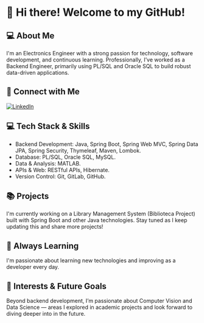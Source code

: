 # 👋 Hi there! Welcome to my GitHub!

## 💻 About Me
I'm an Electronics Engineer with a strong passion for technology, software development, and continuous learning.
Professionally, I’ve worked as a Backend Engineer, primarily using PL/SQL and Oracle SQL to build robust data-driven applications.

## 🔗 Connect with Me
[![LinkedIn](https://custom-icon-badges.demolab.com/badge/LinkedIn%20-0A66C2?logo=linkedin-white&logoColor=fff)](https://www.linkedin.com/in/mario-andres-rodriguez-osorio-b3b4a1126/)

## 💻 Tech Stack & Skills
- Backend Development: Java, Spring Boot, Spring Web MVC, Spring Data JPA, Spring Security, Thymeleaf, Maven, Lombok.
- Database: PL/SQL, Oracle SQL, MySQL.
- Data & Analysis: MATLAB.
- APIs & Web: RESTful APIs, Hibernate.
- Version Control: Git, GitLab, GitHub.

## 📚 Projects
I'm currently working on a Library Management System (Biblioteca Project) built with Spring Boot and other Java technologies. Stay tuned as I keep updating this and share more projects!

## 🚀 Always Learning
I'm passionate about learning new technologies and improving as a developer every day.

## 🌱 Interests & Future Goals
Beyond backend development, I’m passionate about Computer Vision and Data Science — areas I explored in academic projects and look forward to diving deeper into in the future.




